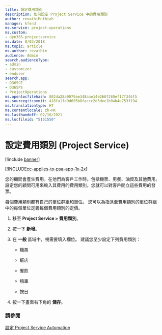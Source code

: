 ```yaml
---
title: 設定費用類別
description: 如何設定 Project Service 中的費用類別
author: revathiMuthiah
manager: kfend
ms.service: project-operations
ms.custom:
- dyn365-projectservice
ms.date: 8/03/2018
ms.topic: article
ms.author: revathim
audience: Admin
search.audienceType:
- admin
- customizer
- enduser
search.app:
- D365CE
- D365PS
- ProjectOperations
ms.openlocfilehash: 802da28a9079ae348aae14e260f280ef17f346f5
ms.sourcegitcommit: 418fa1fe9d605b8faccc2d5dee1b04b4e753f194
ms.translationtype: HT
ms.contentlocale: zh-HK
ms.lasthandoff: 02/10/2021
ms.locfileid: "5151550"
---
```

# <a name="configure-expense-categories-project-service"></a>設定費用類別 (Project Service)

[!include [banner](../includes/psa-now-project-operations.md)]

[!INCLUDE[cc-applies-to-psa-app-1x-2x](../includes/cc-applies-to-psa-app-1x-2x.md)]

您的顧問會產生費用，在他們為客戶工作時，包括機票、用餐、油資及其他費用。 設定您的顧問可用來輸入其費用的費用類別，您就可以對客戶開立這些費用的發票。  
  
每個費用類別都有自己的單位群組和單位。 您可以為指派至費用類別的單位群組中的每個單位定義每個費用類別的定價。  
  
1.  移至 **Project Service > 費用類別**。  
  
2.  按一下 **新增**。  
  
3.  在 **一般** 區域中，視需要填入欄位。 建議您至少設定下列費用類別：  
  
    -   機票  
  
    -   飯店  
  
    -   餐飲  
  
    -   租車  
  
    -   按日  
  
4.  按一下畫面右下角的 **儲存**。  
  
### <a name="see-also"></a>請參閱  
 [設定 Project Service Automation](../psa/configure.md)
